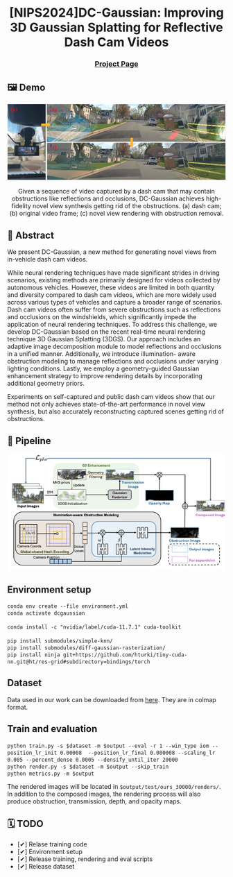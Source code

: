 <div align="center">

  <h1 align="center">[NIPS2024]DC-Gaussian: Improving 3D Gaussian Splatting for Reflective Dash Cam Videos</h1>

### [Project Page](https://linhanwang.github.io/dcgaussian/)

</div>

## 🖼️ Demo
<div align="center">
<img width="800" alt="image" src="assets/teaser.png">
<p>Given a sequence of video captured by a dash cam that may contain obstructions like reflections and occlusions, DC-Gaussian achieves high-fidelity novel view synthesis getting rid of the obstructions. (a) dash cam; (b) original video frame; (c) novel view rendering with obstruction removal.</p>
</div>

## 📖 Abstract
We present DC-Gaussian, a new method for generating novel views from in-vehicle dash cam videos. 

While neural rendering techniques have made significant strides in driving scenarios, existing methods are primarily designed for videos collected by autonomous vehicles. However, these videos are limited in both quantity and diversity compared to dash cam videos, which are more widely used across various types of vehicles and capture a broader range of scenarios. Dash cam videos often suffer from severe obstructions such as reflections and occlusions on the windshields, which significantly impede the application of neural rendering techniques. To address this challenge, we develop DC-Gaussian based on the recent real-time neural rendering technique 3D Gaussian Splatting (3DGS). Our approach includes an adaptive image decomposition module to model reflections and occlusions in a unified manner. Additionally, we introduce illumination- aware obstruction modeling to manage reflections and occlusions under varying lighting conditions. Lastly, we employ a geometry-guided Gaussian enhancement strategy to improve rendering details by incorporating additional geometry priors.

Experiments on self-captured and public dash cam videos show that our method not only achieves state-of-the-art performance in novel view synthesis, but also accurately reconstructing captured scenes getting rid of obstructions.

## 🚀 Pipeline

<div align="center">
<img width="800" alt="image" src="assets/figure_pipeline.png">
</div>

## Environment setup

```
conda env create --file environment.yml
conda activate dcgaussian

conda install -c "nvidia/label/cuda-11.7.1" cuda-toolkit

pip install submodules/simple-knn/
pip install submodules/diff-gaussian-rasterization/
pip install ninja git+https://github.com/hturki/tiny-cuda-nn.git@ht/res-grid#subdirectory=bindings/torch
```

## Dataset 

Data used in our work can be downloaded from [here](https://zenodo.org/records/13916656). They are in colmap format.

## Train and evaluation

```
python train.py -s $dataset -m $output --eval -r 1 --win_type iom --position_lr_init 0.00008  --position_lr_final 0.000008 --scaling_lr 0.005 --percent_dense 0.0005 --densify_until_iter 20000
python render.py -s $dataset -m $output --skip_train
python metrics.py -m $output
```

The rendered images will be located in `$output/test/ours_30000/renders/`. In addition to the composed images, the rendering process will also produce obstruction, transmission, depth, and opacity maps.

## 🗓️ TODO
- [✔] Relase training code
- [✔] Environment setup
- [✔] Release training, rendering and eval scripts
- [✔] Release dataset

